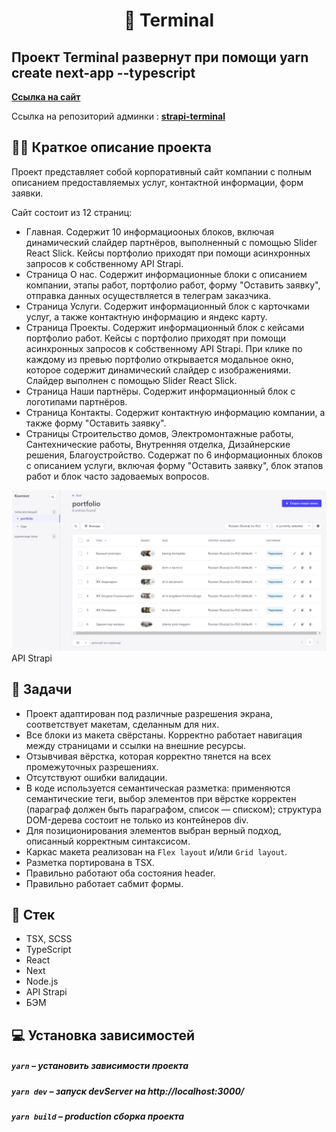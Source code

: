 <h1 align="center">
    📰 Terminal
</h1>

## Проект Terminal развернут при помощи yarn create next-app --typescript

**[Ссылка на сайт](https://terminal-m31.ru/)**

Ссылка на репозиторий админки : **[strapi-terminal](https://github.com/Milanka-m/strapi-terminal)**

## ✍🏻 Краткое описание проекта
Проект представляет собой корпоративный сайт компании с полным описанием предоставляемых услуг, контактной информации, форм заявки.

Сайт состоит из 12 страниц:
- Главная. Содержит 10 информациооных блоков, включая динамический слайдер партнёров, выполненный с помощью Slider React Slick. Кейсы портфолио приходят при помощи асинхронных запросов к собственному API Strapi.
- Страница О нас. Содержит информационные блоки с описанием компании, этапы работ, портфолио работ, форму "Оставить заявку", отправка данных осуществляется в телеграм заказчика.
- Страница Услуги. Содержит информационный блок с карточками услуг, а также контактную информацию и яндекс карту.
- Страница Проекты. Содержит информационный блок с кейсами портфолио работ. Кейсы с портфолио приходят при помощи асинхронных запросов к собственному API Strapi. При клике по каждому из превью портфолио открывается модальное окно, которое содержит динамический слайдер с изображениями. Слайдер выполнен с помощью Slider React Slick.
- Страница Наши партнёры. Содержит информационный блок с логотипами партнёров.
- Страница Контакты. Содержит контактную информацию компании, а также форму "Оставить заявку".
- Страницы Строительство домов, Электромонтажные работы, Сантехнические работы, Внутренняя отделка, Дизайнерские решения, Благоустройство. Содержат по 6 информационных блоков с описанием услуги, включая форму "Оставить заявку", блок этапов работ и блок часто задоваемых вопросов.

<img alt="strapi-image" src="./public/images/strapi.jpg"/>
API Strapi

## 📖 Задачи

- Проект адаптирован под различные разрешения экрана, соответствует макетам, сделанным для них.
- Все блоки из макета свёрстаны. Корректно работает навигация между страницами и ссылки на внешние ресурсы.
- Отзывчивая вёрстка, которая корректно тянется на всех промежуточных разрешениях.
- Отсутствуют ошибки валидации.
- В коде используется семантическая разметка: применяются семантические теги, выбор элементов при вёрстке корректен (параграф должен быть параграфом, список — списком); структура DOM-дерева состоит не только из контейнеров div.
- Для позиционирования элементов выбран верный подход, описанный корректным синтаксисом.
- Каркас макета реализован на `Flex layout` и/или `Grid layout`.
- Разметка портирована в TSX.
- Правильно работают оба состояния header.
- Правильно работает сабмит формы.


## 📃 Стек

- TSX, SCSS
- TypeScript
- React
- Next
- Node.js
- API Strapi
- БЭМ


## 💻 Установка зависимостей

##### `yarn` – установить зависимости проекта

##### `yarn dev` – запуск devServer на http://localhost:3000/

##### `yarn build` – production сборка проекта
